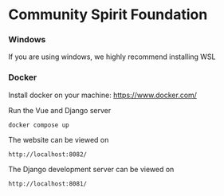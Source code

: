 # Community Spirit Foundation

### Windows

If you are using windows, we highly recommend installing WSL

### Docker

Install docker on your machine: https://www.docker.com/

Run the Vue and Django server

```
docker compose up
```

The website can be viewed on

```
http://localhost:8082/
```

The Django development server can be viewed on

```
http://localhost:8081/
```
